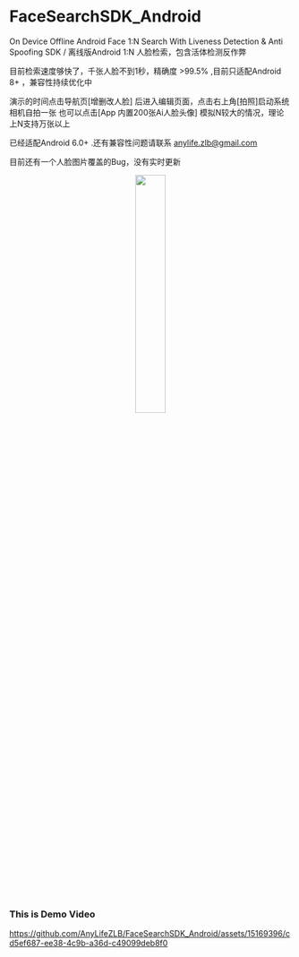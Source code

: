 # FaceSearchSDK_Android
On Device Offline Android Face 1:N Search With Liveness Detection &amp; Anti Spoofing SDK  /  离线版Android 1:N 人脸检索，包含活体检测反作弊 


目前检索速度够快了，千张人脸不到1秒，精确度 >99.5% ,目前只适配Android 8+ ，兼容性持续优化中

演示的时间点击导航页[增删改人脸] 后进入编辑页面，点击右上角[拍照]启动系统相机自拍一张
也可以点击[App 内置200张Ai人脸头像] 模拟N较大的情况，理论上N支持万张以上

已经适配Android 6.0+ .还有兼容性问题请联系 anylife.zlb@gmail.com

目前还有一个人脸图片覆盖的Bug，没有实时更新



<div align=center>
<img src="https://github.com/AnyLifeZLB/FaceSearchSDK_Android/assets/15169396/82932d93-ea98-4b0d-be25-27ae5adf5dba" width = 33% height = 33% />
</div>   




### This is Demo Video

https://github.com/AnyLifeZLB/FaceSearchSDK_Android/assets/15169396/cd5ef687-ee38-4c9b-a36d-c49099deb8f0



